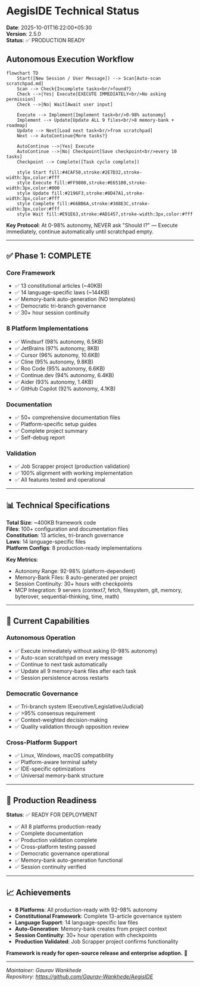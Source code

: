# AegisIDE Technical Status

**Date**: 2025-10-01T16:22:00+05:30  
**Version**: 2.5.0  
**Status**: ✅ PRODUCTION READY

## Autonomous Execution Workflow

```mermaid
flowchart TD
    Start([New Session / User Message]) --> Scan[Auto-scan scratchpad.md]
    Scan --> Check{Incomplete tasks<br/>found?}
    Check -->|Yes| Execute[EXECUTE IMMEDIATELY<br/>No asking permission]
    Check -->|No| Wait[Await user input]
    
    Execute --> Implement[Implement task<br/>0-98% autonomy]
    Implement --> Update[Update ALL 9 files<br/>8 memory-bank + roadmap]
    Update --> Next[Load next task<br/>from scratchpad]
    Next --> AutoContinue{More tasks?}
    
    AutoContinue -->|Yes| Execute
    AutoContinue -->|No| Checkpoint[Save checkpoint<br/>every 10 tasks]
    Checkpoint --> Complete([Task cycle complete])
    
    style Start fill:#4CAF50,stroke:#2E7D32,stroke-width:3px,color:#fff
    style Execute fill:#FF9800,stroke:#E65100,stroke-width:3px,color:#000
    style Update fill:#2196F3,stroke:#0D47A1,stroke-width:3px,color:#fff
    style Complete fill:#66BB6A,stroke:#388E3C,stroke-width:3px,color:#fff
    style Wait fill:#E91E63,stroke:#AD1457,stroke-width:3px,color:#fff
```

**Key Protocol**: At 0-98% autonomy, NEVER ask "Should I?" — Execute immediately, continue automatically until scratchpad empty.

---

## ✅ Phase 1: COMPLETE

### Core Framework
- ✅ 13 constitutional articles (~40KB)
- ✅ 14 language-specific laws (~144KB)
- ✅ Memory-bank auto-generation (NO templates)
- ✅ Democratic tri-branch governance
- ✅ 30+ hour session continuity

### 8 Platform Implementations
- ✅ Windsurf (98% autonomy, 6.5KB)
- ✅ JetBrains (97% autonomy, 8KB)
- ✅ Cursor (96% autonomy, 10.6KB)
- ✅ Cline (95% autonomy, 9.8KB)
- ✅ Roo Code (95% autonomy, 6.6KB)
- ✅ Continue.dev (94% autonomy, 6.4KB)
- ✅ Aider (93% autonomy, 1.4KB)
- ✅ GitHub Copilot (92% autonomy, 4.1KB)

### Documentation
- ✅ 50+ comprehensive documentation files
- ✅ Platform-specific setup guides
- ✅ Complete project summary
- ✅ Self-debug report

### Validation
- ✅ Job Scrapper project (production validation)
- ✅ 100% alignment with working implementation
- ✅ All features tested and operational

---

## 📊 Technical Specifications

**Total Size**: ~400KB framework code  
**Files**: 100+ configuration and documentation files  
**Constitution**: 13 articles, tri-branch governance  
**Laws**: 14 language-specific files  
**Platform Configs**: 8 production-ready implementations  

**Key Metrics**:
- Autonomy Range: 92-98% (platform-dependent)
- Memory-Bank Files: 8 auto-generated per project
- Session Continuity: 30+ hours with checkpoints
- MCP Integration: 9 servers (context7, fetch, filesystem, git, memory, byterover, sequential-thinking, time, math)

---

## 🎯 Current Capabilities

### Autonomous Operation
- ✅ Execute immediately without asking (0-98% autonomy)
- ✅ Auto-scan scratchpad on every message
- ✅ Continue to next task automatically
- ✅ Update all 9 memory-bank files after each task
- ✅ Session persistence across restarts

### Democratic Governance
- ✅ Tri-branch system (Executive/Legislative/Judicial)
- ✅ >95% consensus requirement
- ✅ Context-weighted decision-making
- ✅ Quality validation through opposition review

### Cross-Platform Support
- ✅ Linux, Windows, macOS compatibility
- ✅ Platform-aware terminal safety
- ✅ IDE-specific optimizations
- ✅ Universal memory-bank structure

---

## 🚀 Production Readiness

**Status**: ✅ READY FOR DEPLOYMENT

- ✅ All 8 platforms production-ready
- ✅ Complete documentation
- ✅ Production validation complete
- ✅ Cross-platform testing passed
- ✅ Democratic governance operational
- ✅ Memory-bank auto-generation functional
- ✅ Session continuity verified

---

## 📈 Achievements

- **8 Platforms**: All production-ready with 92-98% autonomy
- **Constitutional Framework**: Complete 13-article governance system
- **Language Support**: 14 language-specific law files
- **Auto-Generation**: Memory-bank creates from project context
- **Session Continuity**: 30+ hour operation with checkpoints
- **Production Validated**: Job Scrapper project confirms functionality

**Framework is ready for open-source release and enterprise adoption.** 🎯

---

*Maintainer: Gaurav Wankhede*  
*Repository: https://github.com/Gaurav-Wankhede/AegisIDE*
